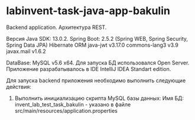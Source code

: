 # labinvent-task-java-app-bakulin
Backend application. Архитектура REST.

Версия Java SDK: 13.0.2.
Spring Boot: 2.5.2 (Spring WEB, Spring Security, Spring Data JPA)
Hibernate ORM
java-jwt v3.17.0
commons-lang3 v3.9
javax.mail v1.6.2

DataBase: MySQL v5.6 x64. Для запуска БД использовался Open Server.
Приложение разрабатывалось в IDE IntelliJ IDEA Standart edition.

Для запуска backend приложения необходимо выполнить следующие действия:

1) Выполнить инициализацию скрипта MySQL базы данных: Имя БД: invent_lab_test_task_bakulin - указано в файле src/main/resources/application.properties
